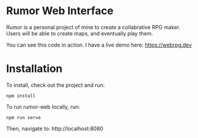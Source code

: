 # Rumor Web Interface

Rumor is a personal project of mine to create a collabrative RPG maker.  Users will be able to create maps, and eventually play them.

You can see this code in action.  I have a live demo here:  https://webrpg.dev


# Installation

To install, check out the project and run:

```
npm install
```

To run rumor-web locally, run:

```
npm run serve
```

Then, navigate to: http://localhost:8080
